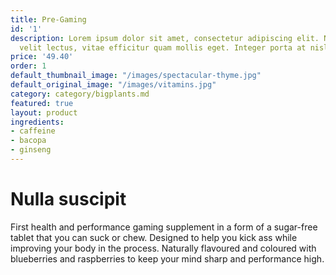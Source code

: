 ```yaml
---
title: Pre-Gaming
id: '1'
description: Lorem ipsum dolor sit amet, consectetur adipiscing elit. Nulla suscipit
  velit lectus, vitae efficitur quam mollis eget. Integer porta at nisl eget tincidunt.
price: '49.40'
order: 1
default_thumbnail_image: "/images/spectacular-thyme.jpg"
default_original_image: "/images/vitamins.jpg"
category: category/bigplants.md
featured: true
layout: product
ingredients:
- caffeine
- bacopa
- ginseng
---
```


# Nulla suscipit

First health and performance gaming supplement in a form of a sugar-free tablet that you can suck or chew. Designed to help you kick ass while improving your body in the process. Naturally flavoured and coloured with blueberries and raspberries to keep your mind sharp and performance high.